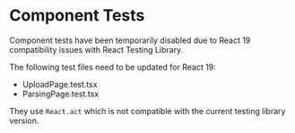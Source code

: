# Component Tests

Component tests have been temporarily disabled due to React 19 compatibility issues with React Testing Library.

The following test files need to be updated for React 19:

- UploadPage.test.tsx
- ParsingPage.test.tsx

They use `React.act` which is not compatible with the current testing library version.
